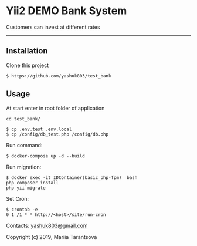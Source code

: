 Yii2 DEMO Bank System
===================

Customers can invest at different rates

------------

Installation
----------------

Clone this project 

```
$ https://github.com/yashuk803/test_bank
```

Usage
----------------
At start enter in root folder of application
```
cd test_bank/

$ cp .env.test .env.local
$ cp /config/db_test.php /config/db.php
```

Run command:

```
$ docker-compose up -d --build
```

Run migration:

```
$ docker exec -it IDContainer(basic_php-fpm)  bash
php composer install
php yii migrate

```

Set Cron:

```
$ crontab -e
0 1 /1 * * http://<host>/site/run-cron
```

Contacts: yashuk803@gmail.com

Copyright (c) 2019, Mariia Tarantsova
